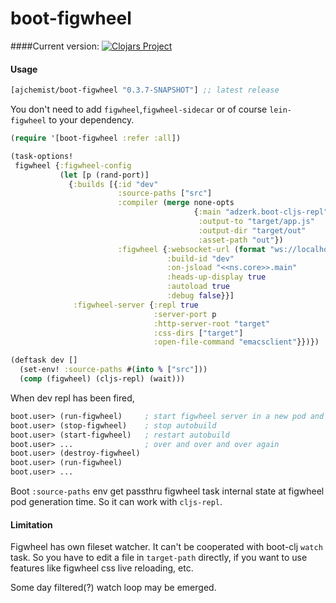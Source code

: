 # boot-figwheel

####Current version:
[![Clojars Project](https://clojars.org/ajchemist/boot-figwheel/latest-version.svg)](http://clojars.org/ajchemist/boot-figwheel)

#### Usage
[](dependency)
```clojure
[ajchemist/boot-figwheel "0.3.7-SNAPSHOT"] ;; latest release
```
[](/dependency)

You don't need to add `figwheel`,`figwheel-sidecar` or of course `lein-figwheel`
to your dependency.

[](require)
```clojure
(require '[boot-figwheel :refer :all])
```
[](/require)

```clojure
(task-options!
 figwheel {:figwheel-config
           (let [p (rand-port)]
             {:builds [{:id "dev"
                        :source-paths ["src"]
                        :compiler (merge none-opts
                                         {:main "adzerk.boot-cljs-repl"
                                          :output-to "target/app.js"
                                          :output-dir "target/out"
                                          :asset-path "out"})
                        :figwheel {:websocket-url (format "ws://localhost:%d/figwheel-ws" p)
                                   :build-id "dev"
                                   :on-jsload "<<ns.core>>.main"
                                   :heads-up-display true
                                   :autoload true
                                   :debug false}}]
              :figwheel-server {:repl true
                                :server-port p
                                :http-server-root "target"
                                :css-dirs ["target"]
                                :open-file-command "emacsclient"}})})
```

```clojure
(deftask dev []
  (set-env! :source-paths #(into % ["src"]))
  (comp (figwheel) (cljs-repl) (wait)))
```

When dev repl has been fired,

```clojure
boot.user> (run-figwheel)     ; start figwheel server in a new pod and fire autobuild
boot.user> (stop-figwheel)    ; stop autobuild
boot.user> (start-figwheel)   ; restart autobuild
boot.user> ...                ; over and over and over again
boot.user> (destroy-figwheel)
boot.user> (run-figwheel)
boot.user> ...
```

Boot `:source-paths` env get passthru figwheel task internal state at figwheel
pod generation time. So it can work with `cljs-repl`.

#### Limitation

Figwheel has own fileset watcher. It can't be cooperated with boot-clj `watch`
task. So you have to edit a file in `target-path` directly, if you want to use
features like figwheel css live reloading, etc.

Some day filtered(?) watch loop may be emerged.
